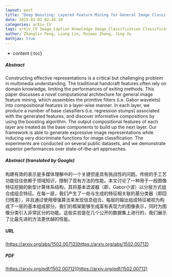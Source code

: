 ```yaml
---
layout: post
title: "Deep Boosting: Layered Feature Mining for General Image Classification"
date: 2015-02-03 02:44:10
categories: arXiv_CV
tags: arXiv_CV Image_Caption Knowledge Image_Classification Classification
author: Zhanglin Peng, Liang Lin, Ruimao Zhang, Jing Xu
mathjax: true
---
```


* content
{:toc}

##### Abstract
Constructing effective representations is a critical but challenging problem in multimedia understanding. The traditional handcraft features often rely on domain knowledge, limiting the performances of exiting methods. This paper discusses a novel computational architecture for general image feature mining, which assembles the primitive filters (i.e. Gabor wavelets) into compositional features in a layer-wise manner. In each layer, we produce a number of base classifiers (i.e. regression stumps) associated with the generated features, and discover informative compositions by using the boosting algorithm. The output compositional features of each layer are treated as the base components to build up the next layer. Our framework is able to generate expressive image representations while inducing very discriminate functions for image classification. The experiments are conducted on several public datasets, and we demonstrate superior performances over state-of-the-art approaches.

##### Abstract (translated by Google)
构建有效的表示是多媒体理解中的一个关键但是具有挑战性的问题。传统的手工艺功能往往依赖于领域知识，限制了现有方法的性能。本文讨论了一种用于一般图像特征挖掘的新型计算体系结构，其将基本滤波器（即，Gabor小波）以分层方式组合成组合特征。在每一层，我们产生了一些与生成的特征相关联的基分类器（即回归残差），并且通过使用增强算法来发现信息组合。每层的输出组成特征被视为构成下一层的基本组成部分。我们的框架能够生成富有表现力的图像表示，同时为图像分类引入非常区分的功能。这些实验是在几个公开的数据集上进行的，我们展示了比最先进的方法更优越的性能。

##### URL
[https://arxiv.org/abs/1502.00712](https://arxiv.org/abs/1502.00712)

##### PDF
[https://arxiv.org/pdf/1502.00712](https://arxiv.org/pdf/1502.00712)

